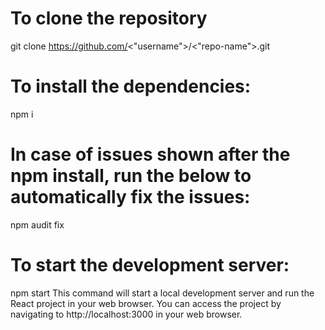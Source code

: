 # To clone the repository
git clone https://github.com/<"username">/<"repo-name">.git

# To install the dependencies:
npm i

# In case of issues shown after the npm install, run the below to automatically fix the issues:
npm audit fix

# To start the development server:
npm start
This command will start a local development server and run the React project in your web browser. You can access the project by navigating to http://localhost:3000 in your web browser.
